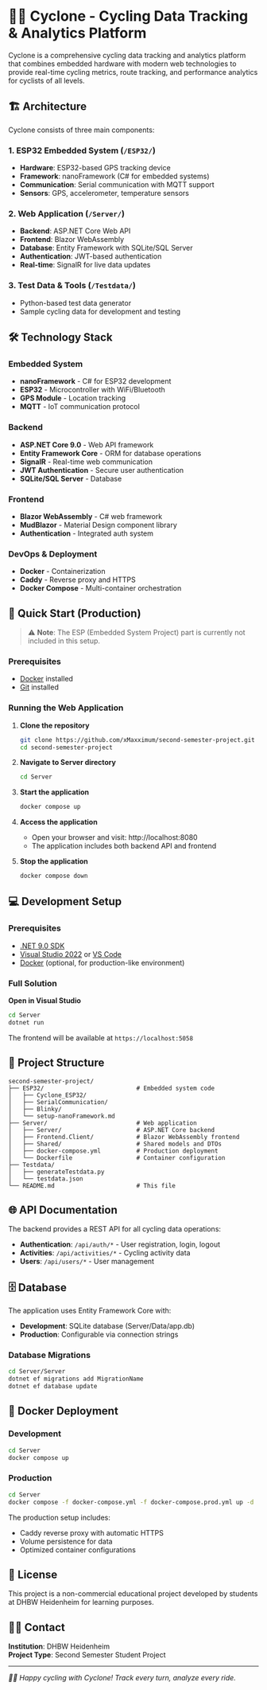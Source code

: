 # 🚴‍♂️ Cyclone - Cycling Data Tracking & Analytics Platform

Cyclone is a comprehensive cycling data tracking and analytics platform that combines embedded hardware with modern web technologies to provide real-time cycling metrics, route tracking, and performance analytics for cyclists of all levels.

## 🏗️ Architecture

Cyclone consists of three main components:

### 1. **ESP32 Embedded System** (`/ESP32/`)
- **Hardware**: ESP32-based GPS tracking device
- **Framework**: nanoFramework (C# for embedded systems)
- **Communication**: Serial communication with MQTT support
- **Sensors**: GPS, accelerometer, temperature sensors

### 2. **Web Application** (`/Server/`)
- **Backend**: ASP.NET Core Web API
- **Frontend**: Blazor WebAssembly
- **Database**: Entity Framework with SQLite/SQL Server
- **Authentication**: JWT-based authentication
- **Real-time**: SignalR for live data updates

### 3. **Test Data & Tools** (`/Testdata/`)
- Python-based test data generator
- Sample cycling data for development and testing

## 🛠️ Technology Stack

### Embedded System
- **nanoFramework** - C# for ESP32 development
- **ESP32** - Microcontroller with WiFi/Bluetooth
- **GPS Module** - Location tracking
- **MQTT** - IoT communication protocol

### Backend
- **ASP.NET Core 9.0** - Web API framework
- **Entity Framework Core** - ORM for database operations
- **SignalR** - Real-time web communication
- **JWT Authentication** - Secure user authentication
- **SQLite/SQL Server** - Database

### Frontend  
- **Blazor WebAssembly** - C# web framework
- **MudBlazor** - Material Design component library
- **Authentication** - Integrated auth system

### DevOps & Deployment
- **Docker** - Containerization
- **Caddy** - Reverse proxy and HTTPS
- **Docker Compose** - Multi-container orchestration

## 🚀 Quick Start (Production)

> ⚠️ **Note**: The ESP (Embedded System Project) part is currently not included in this setup.

### Prerequisites
- [Docker](https://www.docker.com/get-started) installed
- [Git](https://git-scm.com/) installed

### Running the Web Application

1. **Clone the repository**
   ```bash
   git clone https://github.com/xMaxximum/second-semester-project.git
   cd second-semester-project
   ```

2. **Navigate to Server directory**
   ```bash
   cd Server
   ```

3. **Start the application**
   ```bash
   docker compose up
   ```

4. **Access the application**
   - Open your browser and visit: http://localhost:8080
   - The application includes both backend API and frontend

5. **Stop the application**
   ```bash
   docker compose down
   ```

## 💻 Development Setup

### Prerequisites
- [.NET 9.0 SDK](https://dotnet.microsoft.com/download/dotnet/9.0)
- [Visual Studio 2022](https://visualstudio.microsoft.com/) or [VS Code](https://code.visualstudio.com/)
- [Docker](https://www.docker.com/get-started) (optional, for production-like environment)

### Full Solution

**Open in Visual Studio**
```bash
cd Server
dotnet run
```
The frontend will be available at `https://localhost:5058`



## 📁 Project Structure

```
second-semester-project/
├── ESP32/                          # Embedded system code
│   ├── Cyclone_ESP32/              
│   ├── SerialCommunication/        
│   ├── Blinky/                     
│   └── setup-nanoFramework.md      
├── Server/                         # Web application
│   ├── Server/                     # ASP.NET Core backend
│   ├── Frontend.Client/            # Blazor WebAssembly frontend
│   ├── Shared/                     # Shared models and DTOs
│   ├── docker-compose.yml          # Production deployment
│   └── Dockerfile                  # Container configuration
├── Testdata/                       
│   ├── generateTestdata.py         
│   └── testdata.json              
└── README.md                       # This file
```

## 🌐 API Documentation

The backend provides a REST API for all cycling data operations:

- **Authentication**: `/api/auth/*` - User registration, login, logout
- **Activities**: `/api/activities/*` - Cycling activity data
- **Users**: `/api/users/*` - User management

## 🗄️ Database

The application uses Entity Framework Core with:
- **Development**: SQLite database (Server/Data/app.db)
- **Production**: Configurable via connection strings

### Database Migrations

```bash
cd Server/Server
dotnet ef migrations add MigrationName
dotnet ef database update
```

## 🐳 Docker Deployment

### Development
```bash
cd Server
docker compose up
```

### Production
```bash
cd Server
docker compose -f docker-compose.yml -f docker-compose.prod.yml up -d
```

The production setup includes:
- Caddy reverse proxy with automatic HTTPS
- Volume persistence for data
- Optimized container configurations

## 📄 License

This project is a non-commercial educational project developed by students at DHBW Heidenheim for learning purposes.

## 👨‍💻 Contact

**Institution**: DHBW Heidenheim  
**Project Type**: Second Semester Student Project

---

*🚴‍♂️ Happy cycling with Cyclone! Track every turn, analyze every ride.*
